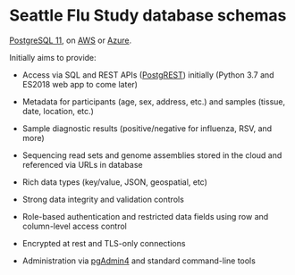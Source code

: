 # Seattle Flu Study database schemas

[PostgreSQL 11](https://www.postgresql.org/about/news/1894/),
on [AWS](https://aws.amazon.com/rds/postgresql/)
or [Azure](https://azure.microsoft.com/en-us/services/postgresql/).

Initially aims to provide:

* Access via SQL and REST APIs ([PostgREST](http://postgrest.org)) initially
  (Python 3.7 and ES2018 web app to come later)

* Metadata for participants (age, sex, address, etc.) and samples (tissue,
  date, location, etc.)

* Sample diagnostic results (positive/negative for influenza, RSV, and more)

* Sequencing read sets and genome assemblies stored in the cloud and referenced
  via URLs in database

* Rich data types (key/value, JSON, geospatial, etc)

* Strong data integrity and validation controls

* Role-based authentication and restricted data fields using row and
  column-level access control

* Encrypted at rest and TLS-only connections

* Administration via [pgAdmin4](https://www.pgadmin.org/) and standard
  command-line tools
